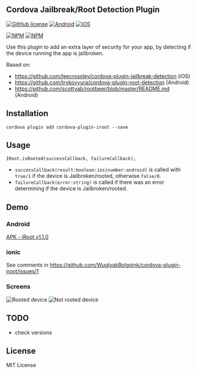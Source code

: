 ## Cordova Jailbreak/Root Detection Plugin

[![GitHub license](https://img.shields.io/badge/license-MIT-blue.svg)](https://raw.githubusercontent.com/WuglyakBolgoink/cordova-plugin-iroot/master/LICENSE)
[![Android](https://img.shields.io/badge/android-success-green.svg)](https://shields.io)
[![iOS](https://img.shields.io/badge/iOS-success-green.svg)](https://shields.io)

[![NPM](https://nodei.co/npm/cordova-plugin-iroot.png?stars=true)](https://nodei.co/npm/cordova-plugin-iroot/)
[![NPM](https://nodei.co/npm-dl/cordova-plugin-iroot.png?months=1)](https://nodei.co/npm-dl/cordova-plugin-iroot.png?months=1)




Use this plugin to add an extra layer of security for your app, by detecting if the device running the app is jailbroken.

Based on:

- https://github.com/leecrossley/cordova-plugin-jailbreak-detection (iOS)
- https://github.com/trykovyura/cordova-plugin-root-detection (Android)
- https://github.com/scottyab/rootbeer/blob/master/README.md (Android)

## Installation

```
cordova plugin add cordova-plugin-iroot --save
```

## Usage

```
IRoot.isRooted(successCallback, failureCallback);
```

- `successCallback(result:boolean:ios|number:android)` is called with `true/1` if the device is Jailbroken/rooted, otherwise `false/0`.
- `failureCallback(error:string)` is called if there was an error determining if the device is Jailbroken/rooted.


## Demo

### Android

[APK - iRoot v1.1.0](https://github.com/WuglyakBolgoink/cordova-plugin-iroot/raw/master/demo/android/iRoot_v1_1_0.apk)

### ionic 

See comments in https://github.com/WuglyakBolgoink/cordova-plugin-iroot/issues/1

### Screens

![Rooted device](https://github.com/WuglyakBolgoink/cordova-plugin-iroot/raw/master/demo/images/rooted.png "Rooted device")
![Not rooted device](https://github.com/WuglyakBolgoink/cordova-plugin-iroot/raw/master/demo/images/notrooted.png "Not rooted device")

## TODO

- check versions


## License

MIT License
